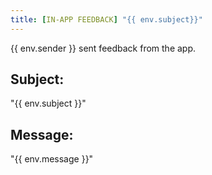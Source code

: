 ```yaml
---
title: [IN-APP FEEDBACK] "{{ env.subject}}"
---
```

{{ env.sender }} sent feedback from the app.

## Subject:
"{{ env.subject }}"

## Message:
"{{ env.message }}"
